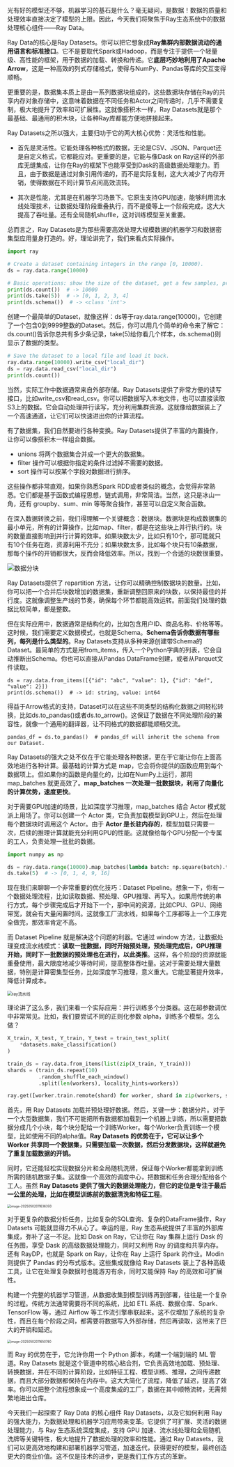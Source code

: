 光有好的模型还不够，机器学习的基石是什么？毫无疑问，是数据！数据的质量和处理效率直接决定了模型的上限。因此，今天我们将聚焦于Ray生态系统中的数据处理核心组件——Ray Data。

Ray Data的核心是Ray Datasets。你可以把它想象成**Ray集群内部数据流动的通用语言和标准接口**。它不是要取代Spark或Hadoop，而是专注于提供一个轻量级、高性能的框架，用于数据的加载、转换和传递。它**底层巧妙地利用了Apache Arrow**，这是一种高效的列式存储格式，使得与NumPy、Pandas等库的交互变得顺畅。

更重要的是，数据集本质上是由一系列数据块组成的，这些数据块存储在Ray的共享内存对象存储中，这意味着数据在不同任务和Actor之间传递时，几乎不需要复制，极大地提升了效率和可扩展性。这就像搭积木一样，Ray Datasets就是那个最基础、最通用的积木块，让各种Ray库都能方便地拼接起来。

Ray Datasets之所以强大，主要归功于它的两大核心优势：灵活性和性能。

- 首先是灵活性。它能处理各种格式的数据，无论是CSV、JSON、Parquet还是自定义格式，它都能应对。更重要的是，它能与像Dask on Ray这样的外部库无缝集成，让你在Ray的框架下也能享受到Dask的高级数据处理能力。而且，由于数据是通过对象引用传递的，而不是实际复制，这大大减少了内存开销，使得数据在不同计算节点间高效流转。

- 其次是性能，尤其是在机器学习场景下。它原生支持GPU加速，能够利用流水线处理技术，让数据处理阶段重叠执行，而不是傻等上一个阶段完成，这大大提高了吞吐量。还有全局随机shuflle，这对训练模型至关重要。

总而言之，Ray Datasets是为那些需要高效处理大规模数据的机器学习和数据密集型应用量身打造的。好，理论讲完了，我们来看点实际操作。

```py
import ray

# Create a dataset containing integers in the range [0, 10000).
ds = ray.data.range(10000)

# Basic operations: show the size of the dataset, get a few samples, print the schema.
print(ds.count())  # -> 10000
print(ds.take(5))  # -> [0, 1, 2, 3, 4]
print(ds.schema())  # -> <class 'int'>
```

创建一个最简单的Dataset，就像这样：ds等于ray.data.range(10000)。它创建了一个包含0到9999整数的Dataset。然后，你可以用几个简单的命令来了解它：ds.count()告诉你总共有多少条记录，take(5)给你看几个样本，ds.schema()则显示了数据的类型。

```py
# Save the dataset to a local file and load it back.
ray.data.range(10000).write_csv("local_dir")
ds = ray.data.read_csv("local_dir")
print(ds.count())
```

当然，实际工作中数据通常来自外部存储。Ray Datasets提供了非常方便的读写接口，比如write_csv和read_csv。你可以把数据写入本地文件，也可以直接读取S3上的数据。它会自动处理并行读写，充分利用集群资源。这就像给数据装上了一个高速通道，让它们可以快速进出你的计算流程。

有了数据集，我们自然要进行各种变换。Ray Datasets提供了丰富的内置操作，让你可以像搭积木一样组合数据。

- unions 将两个数据集合并成一个更大的数据集。
- filter 操作可以根据你指定的条件过滤掉不需要的数据。
- sort 操作可以按某个字段对数据进行排序。

这些操作都非常直观，如果你熟悉Spark RDD或者类似的概念，会觉得非常熟悉。它们都是基于函数式编程思想，链式调用，非常简洁。当然，这只是冰山一角，还有 groupby、sum、min 等等聚合操作，甚至可以自定义聚合函数。

在深入数据转换之前，我们得理解一个关键概念：数据块。数据块是构成数据集的最小单元，所有的计算操作，比如map、filter，都是在这些块上并行执行的。块的数量直接影响到并行计算的效率。如果块数太少，比如只有10个，那可能就只有10个任务在跑，资源利用不充分；如果块数太多，比如每个块只有10条数据，那每个操作的开销都很大，反而会降低效率。所以，找到一个合适的块数很重要。

![数据分块](assets/ray数据分块.png)

Ray Datasets提供了 repartition 方法，让你可以精确控制数据块的数量。比如，你可以把一个合并后块数增加的数据集，重新调整回原来的块数，以保持最佳的并行度。这就像调整生产线的节奏，确保每个环节都能高效运转。前面我们处理的数据比较简单，都是整数。

但在实际应用中，数据通常是结构化的，比如包含用户ID、商品名称、价格等等。这时候，我们需要定义数据模式，也就是Schema。**Schema告诉你数据有哪些列，每列是什么类型的**。Ray Datasets支持从多种来源创建带Schema的Dataset。最简单的方式是用from_items，传入一个Python字典的列表，它会自动推断出Schema。你也可以直接从Pandas DataFrame创建，或者从Parquet文件读取。

```
ds = ray.data.from_items([{"id": "abc", "value": 1}, {"id": "def", "value": 2}])
print(ds.schema())  # -> id: string, value: int64
```

得益于Arrow格式的支持，Dataset可以在这些不同类型的结构化数据之间轻松转换，比如ds.to_pandas()或者ds.to_arrow()。这保证了数据在不同处理阶段的兼容性，就像一个通用的翻译器，让不同格式的数据都能顺畅交流。

```
pandas_df = ds.to_pandas()  # pandas_df will inherit the schema from our Dataset.
```

Ray Datasets的强大之处不仅在于它能处理各种数据，更在于它能让你在上面高效地进行各种计算。最基础的计算方式是 map，它会将你提供的函数应用到每个数据项上。但如果你的函数是向量化的，比如在NumPy上运行，那用 map_batches 就更高效了。**map_batches 一次处理一批数据块，利用了向量化的计算优势，速度更快**。

对于需要GPU加速的场景，比如深度学习推理，map_batches 结合 Actor 模式就派上用场了。你可以创建一个 Actor 类，它负责加载模型到GPU上，然后在处理每个数据块时调用这个 Actor。由于 **Actor 是长驻内存的**，模型加载只需要一次，后续的推理计算就能充分利用GPU的性能。这就像给每个GPU分配一个专属的工人，负责处理一批批的数据。

```py
import numpy as np

ds = ray.data.range(10000).map_batches(lambda batch: np.square(batch).tolist())
ds.take(5)  # -> [0, 1, 4, 9, 16]
```

现在我们来聊聊一个非常重要的优化技巧：Dataset Pipeline。想象一下，你有一个数据处理流程，比如读取数据、预处理、GPU推理、再写入。如果用传统的串行方式，每个步骤完成后才开始下一个，那中间的资源，比如CPU、GPU、网络带宽，就会有大量闲置时间。这就像工厂流水线，如果每个工序都等上一个工序完全做完，那效率肯定不高。

而 Dataset Pipeline 就是解决这个问题的利器。它通过 window 方法，让数据处理变成流水线模式：**读取一批数据，同时开始预处理，预处理完成后，GPU推理开始，同时下一批数据的预处理也在进行，以此类推**。这样，各个阶段的资源就能重叠使用，最大限度地减少等待时间，提高整体吞吐量。这对于需要处理大量数据，特别是计算密集型任务，比如深度学习推理，意义重大。它能显著提升效率，降低计算成本。

<img src="assets/ray流水线.png" alt="ray流水线" style="zoom:67%;" />

理论讲了这么多，我们来看一个实际应用：并行训练多个分类器。这在超参数调优中非常常见。比如，我们要尝试不同的正则化参数 alpha，训练多个模型。怎么做？

```py
X_train, X_test, Y_train, Y_test = train_test_split(
    *datasets.make_classification()
)

train_ds = ray.data.from_items(list(zip(X_train, Y_train)))
shards = (train_ds.repeat(10)
          .random_shuffle_each_window()
          .split(len(workers), locality_hints=workers))

ray.get([worker.train.remote(shard) for worker, shard in zip(workers, shards)])
```

首先，用 Ray Datasets 加载并预处理好数据。然后，关键一步：数据分片。对于一个大型数据集，我们不可能把所有数据都加载到一个机器上训练，所以需要把数据分成几个小块，每个块分配给一个训练Worker。每个Worker负责训练一个模型，比如使用不同的alpha值。**Ray Datasets 的优势在于，它可以让多个 Worker 共享同一个数据集，只需要加载一次数据，然后分发数据块，这样就避免了重复加载数据的开销。**

同时，它还能轻松实现数据分片和全局随机洗牌，保证每个Worker都能拿到训练所需的随机数据子集。这就像一个高效的调度中心，把数据和任务合理分配给各个工人。虽然 **Ray Datasets 提供了强大的数据处理能力，但它的定位是专注于最后一公里的处理，比如在模型训练前的数据清洗和特征工程**。

<img src="assets/image-20250502011636393.png" alt="image-20250502011636393" style="zoom:50%;" />

对于更复杂的数据分析任务，比如复杂的SQL查询、复杂的DataFrame操作，Ray Datasets 可能就显得力不从心了。幸运的是，Ray 生态系统提供了丰富的外部库集成，弥补了这一不足。比如 Dask on Ray，它让你在 Ray 集群上运行 Dask 的任务图，享受 Dask 的高级数据处理能力，同时又利用 Ray 的调度和共享内存。还有 RayDP，也就是 Spark on Ray，让你在 Ray 上运行 Spark 的作业。Modin 则提供了 Pandas 的分布式版本。这些集成就像给 Ray Datasets 装上了各种高级工具，让它在处理复杂数据时也能游刃有余，同时又能保持 Ray 的高效和可扩展性。

构建一个完整的机器学习管道，从数据收集到模型训练再到部署，往往是一个复杂的过程。传统方法通常需要将不同的系统，比如 ETL 系统、数据仓库、Spark、TensorFlow 等，通过 Airflow 等工作流引擎串联起来。这不仅增加了系统的复杂性，而且在每个阶段之间，都需要将数据写入外部存储，然后再读取，这带来了巨大的开销和延迟。

<img src="assets/image-20250502011650760.png" alt="image-20250502011650760" style="zoom:50%;" />

而 Ray 的优势在于，它允许你用一个 Python 脚本，构建一个端到端的 ML 管道。Ray Datasets 就是这个管道中的核心粘合剂，它负责高效地加载、预处理、转换数据，并在不同的计算阶段，比如特征工程、模型训练、推理，之间传递数据，而且大部分数据都保持在内存中。这大大简化了流程，降低了延迟，提高了效率。你可以把整个流程想象成一个高度集成的工厂，数据在其中顺畅流转，无需频繁地进出仓库。

今天我们一起探索了 Ray Data 的核心组件 Ray Datasets，以及它如何利用 Ray 的强大能力，为数据处理和机器学习应用带来变革。它提供了可扩展、灵活的数据处理能力，与 Ray 生态系统深度集成，支持 GPU 加速、流水线处理和全局随机洗牌等关键特性，极大地提升了数据处理的效率和性能。通过 Ray Datasets，我们可以更高效地构建和部署机器学习管道，加速迭代，获得更好的模型，最终创造更大的商业价值。这不仅是技术的进步，更是我们工作方式的革新。